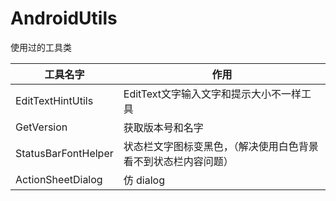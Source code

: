 # AndroidUtils
使用过的工具类


|工具名字|作用|
|---|---|
|EditTextHintUtils|EditText文字输入文字和提示大小不一样工具|
|GetVersion|获取版本号和名字|
|StatusBarFontHelper|状态栏文字图标变黑色，（解决使用白色背景看不到状态栏内容问题）|
|ActionSheetDialog|仿 dialog|
